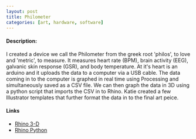 ```yaml
---
layout: post
title: Philometer
categories: [art, hardware, software]
---
```


#### Description:
I created a device we call the Philometer from the greek root 'philos', to love and 'metric', to measure.  It measures heart rate (BPM), brain activity (EEG), galvanic skin response (GSR), and body temperature.  At it's heart is an arduino and it uploads the data to a computer via a USB cable.  The data coming in to the computer is graphed in real time using Processing and simultaneously saved as a CSV file.  We can then graph the data in 3D using a python script that imports the CSV in to Rhino. Katie created a few Illustrator templates that further format the data in to the final art peice.

#### Links
<ul>
	<li><a href="http://www.rhino3d.com">Rhino 3-D</a></li>
	<li><a href="http://wiki.mcneel.com/developer/python">Rhino Python</a></li>
</ul>

<!--
#### Images:
<img class="gallery" src="/public/2014-05-30-philometer1.jpg"/>
<img class="gallery" src="/public/2014-05-30-philometer2.jpg"/>
<img class="gallery" src="/public/2014-05-30-philometer3.jpg"/>
<img class="gallery" src="/public/2014-05-30-philometer4.jpg"/>
-->
